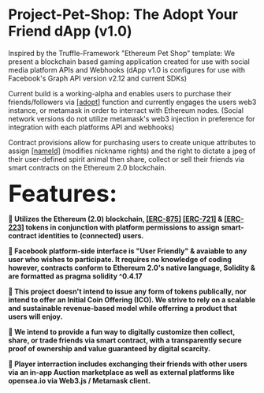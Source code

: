 # Project-Pet-Shop: The Adopt Your Friend dApp (v1.0)

Inspired by the Truffle-Framework "Ethereum Pet Shop" template: We present a blockchain based gaming application created for use with social media platform APIs and Webhooks (dApp v1.0 is configures for use with Facebook's Graph API version v2.12 and current SDKs) 

Current build is a working-alpha and enables users to purchase their friends/followers via <u>[adopt]</u> function and currently engages the users web3 instance, or metamask in order to interract with Ethereum nodes. (Social network versions do not utilize metamask's web3 injection in preference for integration with each platforms API and webhooks)  

Contract provisions allow for purchasing users to create unique attributes to assign <u>[nameId]</u> (modifies nickname rights) and the right to dictate a jpeg of their user-defined spirit animal then share, collect or sell their friends via smart contracts on the Ethereum 2.0 blockchain.

<b><font size="8">Features:</font>

   	Utilizes the Ethereum (2.0) blockchain, <u>[ERC-875]</u> <u>[ERC-721]</u> & <u>[ERC-223]</u> tokens in conjunction with platform permissions to assign smart-contract identities to (connected) users.

   	Facebook platform-side interface is "User Friendly" & avaiable to any user who wishes to participate. It requires no knowledge of coding however, contracts conform to Ethereum 2.0's native language, Solidity & are formatted as pragma solidity ^0.4.17

   	This project doesn't intend to issue any form of tokens publically, nor intend to offer an Initial Coin Offering (ICO). We strive to rely on a scalable and sustainable revenue-based model while offerring a product that users will enjoy.

   	We intend to provide a fun way to digitally customize then collect, share, or trade friends via smart contract, with a transparently secure proof of ownership and value guaranteed by digital scarcity.

   	Player interraction includes exchanging their friends with other users via an in-app Auction marketplace as well as external platforms like opensea.io via Web3.js / Metamask client.</b>
